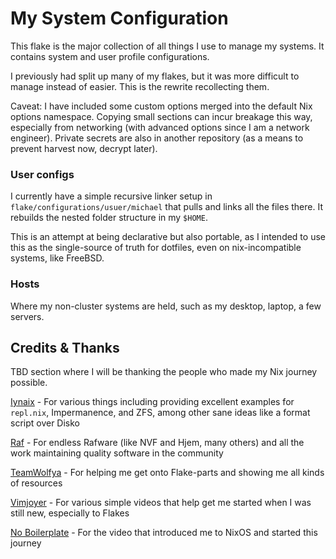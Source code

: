 # My System Configuration

This flake is the major collection of all things I use to manage my systems. It contains system and user profile configurations.

I previously had split up many of my flakes, but it was more difficult to manage instead of easier. This is the rewrite recollecting them.

Caveat: I have included some custom options merged into the default Nix options namespace. Copying small sections can incur breakage this way, especially from networking (with advanced options since I am a network engineer). Private secrets are also in another repository (as a means to prevent harvest now, decrypt later).

### User configs

I currently have a simple recursive linker setup in `flake/configurations/usuer/michael` that pulls and links all the files there. It rebuilds the nested folder structure in my `$HOME`.

This is an attempt at being declarative but also portable, as I intended to use this as the single-source of truth for dotfiles, even on nix-incompatible systems, like FreeBSD.

### Hosts

Where my non-cluster systems are held, such as my desktop, laptop, a few servers.

## Credits & Thanks

TBD section where I will be thanking the people who made my Nix journey possible.

[Iynaix](https://github.com/iynaix/) - For various things including providing excellent examples for `repl.nix`, Impermanence, and ZFS, among other sane ideas like a format script over Disko

[Raf](https://github.com/notashelf/) - For endless Rafware (like NVF and Hjem, many others) and all the work maintaining quality software in the community

[TeamWolfya](https://github.com/teamwolfyta) - For helping me get onto Flake-parts and showing me all kinds of resources

[Vimjoyer](https://www.youtube.com/@vimjoyer) - For various simple videos that help get me started when I was still new, especially to Flakes

[No Boilerplate](https://www.youtube.com/watch?v=CwfKlX3rA6E) - For the video that introduced me to NixOS and started this journey
